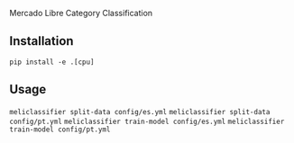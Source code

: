 Mercado Libre Category Classification

## Installation

`pip install -e .[cpu]`

## Usage

`meliclassifier split-data config/es.yml`
`meliclassifier split-data config/pt.yml`
`meliclassifier train-model config/es.yml`
`meliclassifier train-model config/pt.yml`

